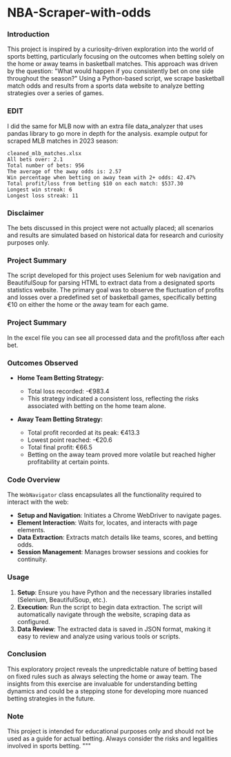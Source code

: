 ﻿# NBA-Scraper-with-odds

### Introduction
This project is inspired by a curiosity-driven exploration into the world of sports betting, particularly focusing on the outcomes when betting solely on the home or away teams in basketball matches. This approach was driven by the question: "What would happen if you consistently bet on one side throughout the season?" Using a Python-based script, we scrape basketball match odds and results from a sports data website to analyze betting strategies over a series of games.

### EDIT
I did the same for MLB now with an extra file data_analyzer that uses pandas library to go more in depth for the analysis.
example output for scraped MLB matches in 2023 season:
```
cleaned_mlb_matches.xlsx
All bets over: 2.1
Total number of bets: 956
The average of the away odds is: 2.57
Win percentage when betting on away team with 2+ odds: 42.47%
Total profit/loss from betting $10 on each match: $537.30
Longest win streak: 6
Longest loss streak: 11
```

### Disclaimer
The bets discussed in this project were not actually placed; all scenarios and results are simulated based on historical data for research and curiosity purposes only.

### Project Summary
The script developed for this project uses Selenium for web navigation and BeautifulSoup for parsing HTML to extract data from a designated sports statistics website. The primary goal was to observe the fluctuation of profits and losses over a predefined set of basketball games, specifically betting €10 on either the home or the away team for each game.

### Project Summary
In the excel file you can see all processed data and the profit/loss after each bet.

### Outcomes Observed
- **Home Team Betting Strategy:**
  - Total loss recorded: -€983.4
  - This strategy indicated a consistent loss, reflecting the risks associated with betting on the home team alone.

- **Away Team Betting Strategy:**
  - Total profit recorded at its peak: €413.3
  - Lowest point reached: -€20.6
  - Total final profit: €66.5
  - Betting on the away team proved more volatile but reached higher profitability at certain points.

### Code Overview
The `WebNavigator` class encapsulates all the functionality required to interact with the web:
- **Setup and Navigation**: Initiates a Chrome WebDriver to navigate pages.
- **Element Interaction**: Waits for, locates, and interacts with page elements.
- **Data Extraction**: Extracts match details like teams, scores, and betting odds.
- **Session Management**: Manages browser sessions and cookies for continuity.

### Usage
1. **Setup**: Ensure you have Python and the necessary libraries installed (Selenium, BeautifulSoup, etc.).
2. **Execution**: Run the script to begin data extraction. The script will automatically navigate through the website, scraping data as configured.
3. **Data Review**: The extracted data is saved in JSON format, making it easy to review and analyze using various tools or scripts.

### Conclusion
This exploratory project reveals the unpredictable nature of betting based on fixed rules such as always selecting the home or away team. The insights from this exercise are invaluable for understanding betting dynamics and could be a stepping stone for developing more nuanced betting strategies in the future.

### Note
This project is intended for educational purposes only and should not be used as a guide for actual betting. Always consider the risks and legalities involved in sports betting.
"""